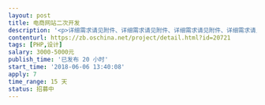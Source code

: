 ```yaml
---                
layout: post       
title: 电商网站二次开发           
description: '<p>详细需求请见附件、详细需求请见附件、详细需求请见附件、详细需求请见附件、详细需求请见附件</p><p>详细需求请见附件、详细需求请见附件、详细需求请见附件、详细需求请见附件、详细需求请见附件</p><p>详细需求请见附件、详细需求请见附件、详细需求请见附件、详细需求请见附件、详细需求请见附件、</p>'     
contenturl: https://zb.oschina.net/project/detail.html?id=20721      
tags: [PHP,设计]            
salary: 3000-5000元          
publish_time: '已发布 20 小时'         
start_time: '2018-06-06 13:40:08'           
apply: 7                   
time_range: 15 天              
status: 招募中                  
---                 
```

